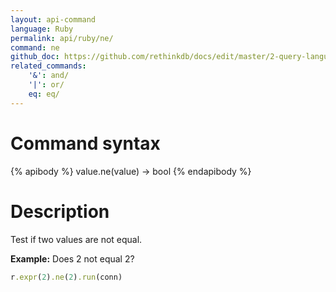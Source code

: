 ```yaml
---
layout: api-command 
language: Ruby
permalink: api/ruby/ne/
command: ne 
github_doc: https://github.com/rethinkdb/docs/edit/master/2-query-language/api/ruby/math-and-logic/ne.md
related_commands:
    '&': and/
    '|': or/
    eq: eq/
---
```


# Command syntax #

{% apibody %}
value.ne(value) &rarr; bool
{% endapibody %}

# Description #

Test if two values are not equal.

__Example:__ Does 2 not equal 2?

```rb
r.expr(2).ne(2).run(conn)
```


